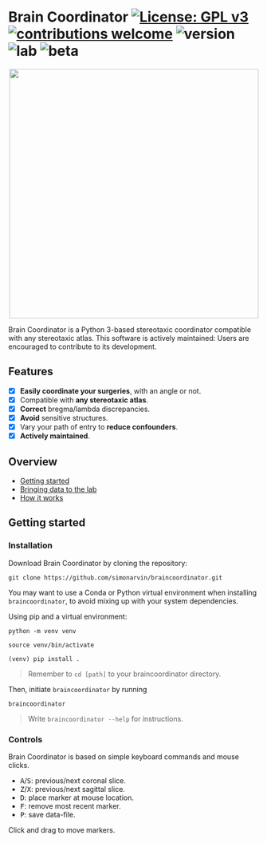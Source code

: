 # Brain Coordinator [![License: GPL v3](https://img.shields.io/badge/License-GPLv3-blue.svg)](https://www.gnu.org/licenses/gpl-3.0) [![contributions welcome](https://img.shields.io/badge/contributions-welcome-brightgreen.svg?style=flat)](https://github.com/simonarvin/braincoordinator/issues) ![version](https://img.shields.io/badge/version-0.1--beta-brightgreen) ![lab](https://img.shields.io/badge/yonehara-lab-blue) ![beta](https://img.shields.io/badge/-beta-orange)

<p align="center">
<img src="https://raw.githubusercontent.com/simonarvin/braincoordinator/main/braincoordinator/graphics/logo.svg" width = "500">
</p>

Brain Coordinator is a Python 3-based stereotaxic coordinator compatible with any stereotaxic atlas. This software is actively maintained: Users are encouraged to contribute to its development.

## Features ##
- [x] **Easily coordinate your surgeries**, with an angle or not.
- [x] Compatible with **any stereotaxic atlas**.
- [x] **Correct** bregma/lambda discrepancies.
- [x] **Avoid** sensitive structures.
- [x] Vary your path of entry to **reduce confounders**.
- [x] **Actively maintained**.

## Overview ##
- [Getting started](#getting-started)
- [Bringing data to the lab](#bringing-data-to-the-lab)
- [How it works](#how-it-works)


## Getting started ##

### Installation ###

Download Brain Coordinator by cloning the repository:
```
git clone https://github.com/simonarvin/braincoordinator.git
```

You may want to use a Conda or Python virtual environment when installing `braincoordinator`, to avoid mixing up with your system dependencies.

Using pip and a virtual environment:

```python -m venv venv```

```source venv/bin/activate```

```(venv) pip install .```

> Remember to ```cd [path]``` to your braincoordinator directory.

Then, initiate ```braincoordinator``` by running

```braincoordinator```

> Write ```braincoordinator --help``` for instructions.

### Controls ###
Brain Coordinator is based on simple keyboard commands and mouse clicks.
- <kbd>A</kbd>/<kbd>S</kbd>: previous/next coronal slice.
- <kbd>Z</kbd>/<kbd>X</kbd>: previous/next sagittal slice.
- <kbd>D</kbd>: place marker at mouse location.
- <kbd>F</kbd>: remove most recent marker.
- <kbd>P</kbd>: save data-file.

Click and drag to move markers.
